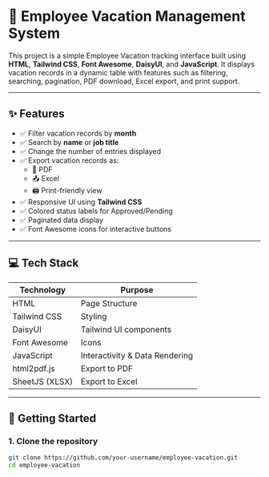 # 🧳 Employee Vacation Management System

This project is a simple Employee Vacation tracking interface built using **HTML**, **Tailwind CSS**, **Font Awesome**, **DaisyUI**, and **JavaScript**. It displays vacation records in a dynamic table with features such as filtering, searching, pagination, PDF download, Excel export, and print support.

---

## ✨ Features

- ✅ Filter vacation records by **month**
- ✅ Search by **name** or **job title**
- ✅ Change the number of entries displayed
- ✅ Export vacation records as:
  - 📄 PDF
  - 📤 Excel
  - 🖨️ Print-friendly view
- ✅ Responsive UI using **Tailwind CSS**
- ✅ Colored status labels for Approved/Pending
- ✅ Paginated data display
- ✅ Font Awesome icons for interactive buttons

---

## 💻 Tech Stack

| Technology     | Purpose                        |
|----------------|--------------------------------|
| HTML           | Page Structure                 |
| Tailwind CSS   | Styling                        |
| DaisyUI        | Tailwind UI components         |
| Font Awesome   | Icons                          |
| JavaScript     | Interactivity & Data Rendering |
| html2pdf.js    | Export to PDF                  |
| SheetJS (XLSX) | Export to Excel                |

---

## 🚀 Getting Started

### 1. Clone the repository

```bash
git clone https://github.com/your-username/employee-vacation.git
cd employee-vacation
